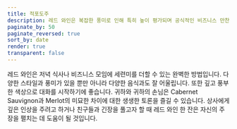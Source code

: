 ```yaml
---
title: 적포도주
description: 레드 와인은 복잡한 풍미로 인해 특히 높이 평가되며 공식적인 비즈니스 만찬이나 기타 중요한 행사에서 종종 제공됩니다
paginate_by: 50
paginate_reversed: true
sort_by: date
render: true
transparent: false
---
```


레드 와인은 저녁 식사나 비즈니스 모임에 세련미를 더할 수 있는 완벽한 방법입니다. 다양한 스타일과 풍미가 있을 뿐만 아니라 다양한 음식과도 잘 어울립니다. 또한 깊고 풍부한 색상으로 대화를 시작하기에 좋습니다. 귀하와 귀하의 손님은 Cabernet Sauvignon과 Merlot의 미묘한 차이에 대한 생생한 토론을 즐길 수 있습니다. 상사에게 깊은 인상을 주려고 하거나 친구들과 긴장을 풀고자 할 때 레드 와인 한 잔은 자신의 주장을 펼치는 데 도움이 될 것입니다.
